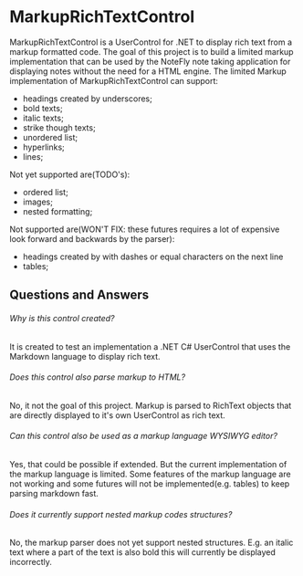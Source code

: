 # MarkupRichTextControl
MarkupRichTextControl is a UserControl for .NET to display rich text from a markup formatted code.
The goal of this project is to build a limited markup implementation that can be used by the NoteFly note taking application for displaying notes without the need for a HTML engine.
The limited Markup implementation of MarkupRichTextControl can support:
- headings created by underscores;
- bold texts;
- italic texts;
- strike though texts;
- unordered list;
- hyperlinks;
- lines;

Not yet supported are(TODO's):
- ordered list;
- images;
- nested formatting;

Not supported are(WON'T FIX: these futures requires a lot of expensive look forward and backwards by the parser):
- headings created by with dashes or equal characters on the next line
- tables;

## Questions and Answers

###### Why is this control created?
It is created to test an implementation a .NET C# UserControl that uses the Markdown language to display rich text.

###### Does this control also parse markup to HTML?
No, it not the goal of this project.
Markup is parsed to RichText objects that are directly displayed to it's own UserControl as rich text.

###### Can this control also be used as a markup language WYSIWYG editor?
Yes, that could be possible if extended. But the current implementation of the markup language is limited. 
Some features of the markup language are not working 
and some futures will not be implemented(e.g. tables) to keep parsing markdown fast.

###### Does it currently support nested markup codes structures?
No, the markup parser does not yet support nested structures. E.g. an italic text where a part of the text is also bold this will currently be displayed incorrectly.
